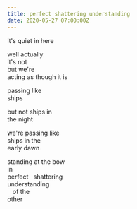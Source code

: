 ```yaml
---
title: perfect shattering understanding
date: 2020-05-27 07:00:00Z
---
```


it's quiet in here  

well actually  
it's not  
but we're  
acting as though it is  

passing like  
ships  

but not ships in  
the night  

we're passing like  
ships in the  
early dawn  

standing at the bow  
in  
perfect&nbsp;&nbsp;&nbsp;shattering  
understanding  
&nbsp;&nbsp;&nbsp;of the  
other  
